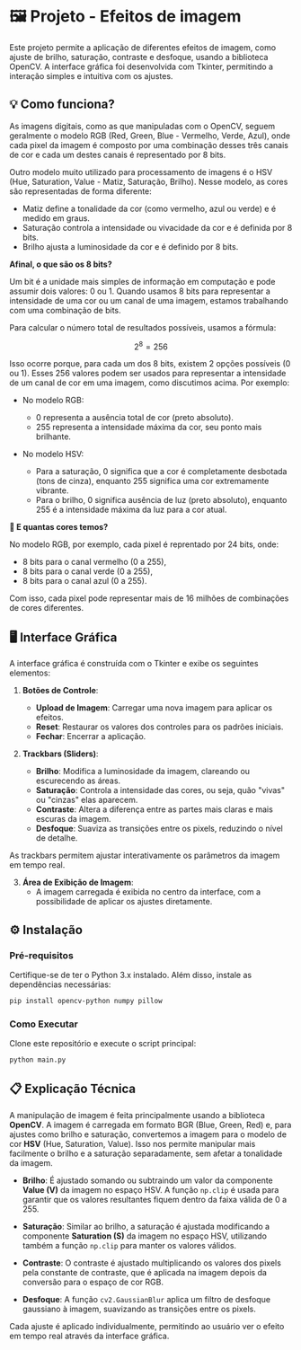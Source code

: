 # 🖼 Projeto - Efeitos de imagem

Este projeto permite a aplicação de diferentes efeitos de imagem, como ajuste de brilho, saturação, contraste e desfoque, usando a biblioteca OpenCV. A interface gráfica foi desenvolvida com Tkinter, permitindo a interação simples e intuitiva com os ajustes.

## 💡 Como funciona?
As imagens digitais, como as que manipuladas com o OpenCV, seguem geralmente o modelo RGB (Red, Green, Blue - Vermelho, Verde, Azul), onde cada pixel da imagem é composto por uma combinação desses três canais de cor e cada um destes canais é representado por 8 bits.

Outro modelo muito utilizado para processamento de imagens é o HSV (Hue, Saturation, Value - Matiz, Saturação, Brilho). Nesse modelo, as cores são representadas de forma diferente:

- Matiz define a tonalidade da cor (como vermelho, azul ou verde) e é medido em graus.
- Saturação controla a intensidade ou vivacidade da cor e é definida por 8 bits.
- Brilho ajusta a luminosidade da cor e é definido por 8 bits.

**Afinal, o que são os 8 bits?**

Um bit é a unidade mais simples de informação em computação e pode assumir dois valores: 0 ou 1. Quando usamos 8 bits para representar a intensidade de uma cor ou um canal de uma imagem, estamos trabalhando com uma combinação de bits.

Para calcular o número total de resultados possíveis, usamos a fórmula:

$$2^8 = 256$$


Isso ocorre porque, para cada um dos 8 bits, existem 2 opções possíveis (0 ou 1). Esses 256 valores podem ser usados para representar a intensidade de um canal de cor em uma imagem, como discutimos acima. Por exemplo:

- No modelo RGB:
   - 0 representa a ausência total de cor (preto absoluto).
   - 255 representa a intensidade máxima da cor, seu ponto mais brilhante.


- No modelo HSV:
  - Para a saturação, 0 significa que a cor é completamente desbotada (tons de cinza), enquanto 255 significa uma cor extremamente vibrante.
  - Para o brilho, 0 significa ausência de luz (preto absoluto), enquanto 255 é a intensidade máxima da luz para a cor atual.

**🎨 E quantas cores temos?**

No modelo RGB, por exemplo, cada pixel é reprentado por 24 bits, onde:
- 8 bits para o canal vermelho (0 a 255),
- 8 bits para o canal verde (0 a 255),
- 8 bits para o canal azul (0 a 255).

Com isso, cada pixel pode representar mais de 16 milhões de combinações de cores diferentes.

## 🖥️ Interface Gráfica

A interface gráfica é construída com o Tkinter e exibe os seguintes elementos:

1. **Botões de Controle**:
   - **Upload de Imagem**: Carregar uma nova imagem para aplicar os efeitos.
   - **Reset**: Restaurar os valores dos controles para os padrões iniciais.
   - **Fechar**: Encerrar a aplicação.

2. **Trackbars (Sliders)**:
   - **Brilho**: Modifica a luminosidade da imagem, clareando ou escurecendo as áreas.
   - **Saturação**: Controla a intensidade das cores, ou seja, quão "vivas" ou "cinzas" elas aparecem.
   - **Contraste**: Altera a diferença entre as partes mais claras e mais escuras da imagem.
   - **Desfoque**: Suaviza as transições entre os pixels, reduzindo o nível de detalhe.

As trackbars permitem ajustar interativamente os parâmetros da imagem em tempo real.

3. **Área de Exibição de Imagem**:
   - A imagem carregada é exibida no centro da interface, com a possibilidade de aplicar os ajustes diretamente.

## ⚙️ Instalação

### Pré-requisitos
Certifique-se de ter o Python 3.x instalado. Além disso, instale as dependências necessárias:

```bash
pip install opencv-python numpy pillow
```

### Como Executar
Clone este repositório e execute o script principal:

```bash
python main.py
```

## 📋 Explicação Técnica

A manipulação de imagem é feita principalmente usando a biblioteca **OpenCV**. A imagem é carregada em formato BGR (Blue, Green, Red) e, para ajustes como brilho e saturação, convertemos a imagem para o modelo de cor **HSV** (Hue, Saturation, Value). Isso nos permite manipular mais facilmente o brilho e a saturação separadamente, sem afetar a tonalidade da imagem.

- **Brilho**: É ajustado somando ou subtraindo um valor da componente **Value (V)** da imagem no espaço HSV. A função `np.clip` é usada para garantir que os valores resultantes fiquem dentro da faixa válida de 0 a 255.
  
- **Saturação**: Similar ao brilho, a saturação é ajustada modificando a componente **Saturation (S)** da imagem no espaço HSV, utilizando também a função `np.clip` para manter os valores válidos.

- **Contraste**: O contraste é ajustado multiplicando os valores dos pixels pela constante de contraste, que é aplicada na imagem depois da conversão para o espaço de cor RGB.

- **Desfoque**: A função `cv2.GaussianBlur` aplica um filtro de desfoque gaussiano à imagem, suavizando as transições entre os pixels.

Cada ajuste é aplicado individualmente, permitindo ao usuário ver o efeito em tempo real através da interface gráfica.
